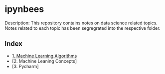 # ipynbees
Description:  This repository contains notes on data science related topics. Notes related to each topic has been segregrated into the respective folder.

## Index

* [1. Machine Learning Algorithms](#https://github.com/abhiatgith/ipynbees/tree/master/Machine%20Learning%20Algorithms)
* [2. Machine Leaning Concepts]
* [3. Pycharm]
